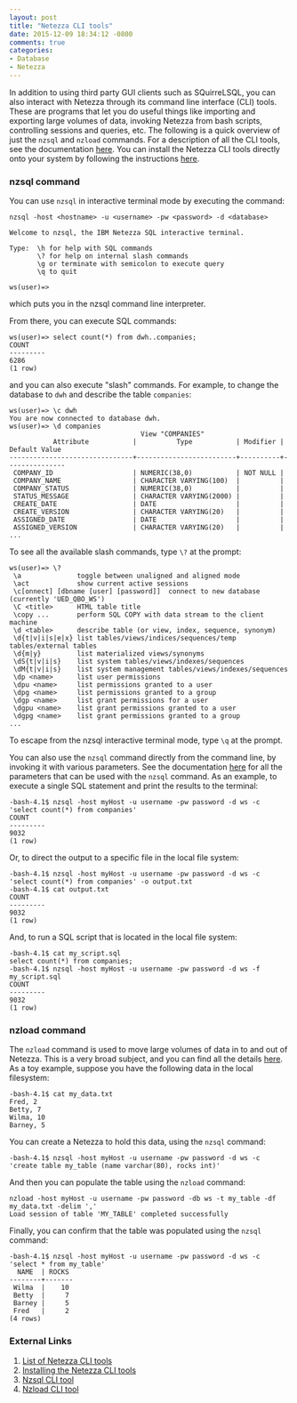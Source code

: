 ```yaml
---
layout: post
title: "Netezza CLI tools"
date: 2015-12-09 18:34:12 -0800
comments: true
categories:
- Database
- Netezza
---
```


In addition to using third party GUI clients such as SQuirreLSQL, you can also interact with Netezza through its command line interface (CLI) tools. 
These are programs that let you do useful things like importing and exporting large volumes of data, invoking Netezza from bash scripts, controlling sessions and queries, etc. 
The following is a quick overview of just the `nzsql` and `nzload` commands. 
For a description of all the CLI tools, see the documentation [here](http://www-01.ibm.com/support/knowledgecenter/SSULQD_7.2.0/com.ibm.nz.adm.doc/r_sysadm_summary_of_commands.html?lang=en). 
You can install the Netezza CLI tools directly onto your system by following the instructions [here](http://www-01.ibm.com/support/knowledgecenter/SSULQD_7.2.0/com.ibm.nz.adm.doc/c_sysadm_client_software_install.html).

### nzsql command

You can use `nzsql` in interactive terminal mode by executing the command:

```
nzsql -host <hostname> -u <username> -pw <password> -d <database>
  
Welcome to nzsql, the IBM Netezza SQL interactive terminal.

Type:  \h for help with SQL commands
       \? for help on internal slash commands
       \g or terminate with semicolon to execute query
       \q to quit

ws(user)=>
```

which puts you in the nzsql command line interpreter.


From there, you can execute SQL commands: 

```
ws(user)=> select count(*) from dwh..companies;
COUNT
---------
6286
(1 row)
```

and you can also execute "slash" commands.  For example, to change the database to `dwh` and describe the table `companies`:
```
ws(user)=> \c dwh
You are now connected to database dwh.
ws(user)=> \d companies
                                 View "COMPANIES"
           Attribute           |          Type           | Modifier | Default Value 
-------------------------------+-------------------------+----------+---------------
 COMPANY_ID                    | NUMERIC(38,0)           | NOT NULL | 
 COMPANY_NAME                  | CHARACTER VARYING(100)  |          | 
 COMPANY_STATUS                | NUMERIC(38,0)           |          | 
 STATUS_MESSAGE                | CHARACTER VARYING(2000) |          | 
 CREATE_DATE                   | DATE                    |          | 
 CREATE_VERSION                | CHARACTER VARYING(20)   |          | 
 ASSIGNED_DATE                 | DATE                    |          | 
 ASSIGNED_VERSION              | CHARACTER VARYING(20)   |          | 
...
```

To see all the available slash commands, type `\?` at the prompt:

```
ws(user)=> \?
 \a              toggle between unaligned and aligned mode
 \act            show current active sessions
 \c[onnect] [dbname [user] [password]]	connect to new database (currently 'UED_QBO_WS')
 \C <title>      HTML table title
 \copy ...       perform SQL COPY with data stream to the client machine
 \d <table>      describe table (or view, index, sequence, synonym)
 \d{t|v|i|s|e|x} list tables/views/indices/sequences/temp tables/external tables
 \d{m|y}         list materialized views/synonyms
 \dS{t|v|i|s}    list system tables/views/indexes/sequences
 \dM{t|v|i|s}    list system management tables/views/indexes/sequences
 \dp <name>      list user permissions
 \dpu <name>     list permissions granted to a user
 \dpg <name>     list permissions granted to a group
 \dgp <name>     list grant permissions for a user
 \dgpu <name>    list grant permissions granted to a user
 \dgpg <name>    list grant permissions granted to a group
...
```
To escape from the nzsql interactive terminal mode, type `\q` at the prompt.

You can also use the `nzsql` command directly from the command line, by invoking it with various parameters. 
See the documentation [here](http://www-01.ibm.com/support/knowledgecenter/SSULQD_7.2.0/com.ibm.nz.adm.doc/r_sysadm_nzsql_command.html) for all the parameters that can be used with the `nzsql` command.
As an example, to execute a single SQL statement and print the results to the terminal: 

```
-bash-4.1$ nzsql -host myHost -u username -pw password -d ws -c 'select count(*) from companies'
COUNT  
---------
9032
(1 row)
```

Or, to direct the output to a specific file in the local file system:

```
-bash-4.1$ nzsql -host myHost -u username -pw password -d ws -c 'select count(*) from companies' -o output.txt
-bash-4.1$ cat output.txt
COUNT  
---------
9032
(1 row)
```

And, to run a SQL script that is located in the local file system:

```
-bash-4.1$ cat my_script.sql
select count(*) from companies;
-bash-4.1$ nzsql -host myHost -u username -pw password -d ws -f my_script.sql
COUNT
---------
9032
(1 row)
```

### nzload command

The `nzload` command is used to move large volumes of data in to and out of Netezza. 
This is a very broad subject, and you can find all the details [here](http://www-01.ibm.com/support/knowledgecenter/SSULQD_7.2.0/com.ibm.nz.load.doc/c_load_overview.html?cp=SSULQD_7.2.0%2F5&lang=en).
As a toy example, suppose you have the following data in the local filesystem:

```
-bash-4.1$ cat my_data.txt
Fred, 2
Betty, 7
Wilma, 10
Barney, 5
```

You can create a Netezza to hold this data, using the `nzsql` command:

```
-bash-4.1$ nzsql -host myHost -u username -pw password -d ws -c 'create table my_table (name varchar(80), rocks int)'
```

And then you can populate the table using the `nzload` command:

```
nzload -host myHost -u username -pw password -db ws -t my_table -df my_data.txt -delim ','
Load session of table 'MY_TABLE' completed successfully
```

Finally, you can confirm that the table was populated using the `nzsql` command:

```
-bash-4.1$ nzsql -host myHost -u username -pw password -d ws -c 'select * from my_table'
  NAME  | ROCKS 
--------+-------
 Wilma  |    10
 Betty  |     7
 Barney |     5
 Fred   |     2
(4 rows)
```

### External Links

1. [List of Netezza CLI tools](http://www-01.ibm.com/support/knowledgecenter/SSULQD_7.2.0/com.ibm.nz.adm.doc/r_sysadm_summary_of_commands.html?lang=en)
1. [Installing the Netezza CLI tools](http://www-01.ibm.com/support/knowledgecenter/SSULQD_7.2.0/com.ibm.nz.adm.doc/c_sysadm_client_software_install.html)
1. [Nzsql CLI tool](http://www-01.ibm.com/support/knowledgecenter/SSULQD_7.2.0/com.ibm.nz.adm.doc/r_sysadm_nzsql_command.html)
1. [Nzload CLI tool](http://www-01.ibm.com/support/knowledgecenter/SSULQD_7.2.0/com.ibm.nz.load.doc/c_load_overview.html?cp=SSULQD_7.2.0%2F5&lang=en)
